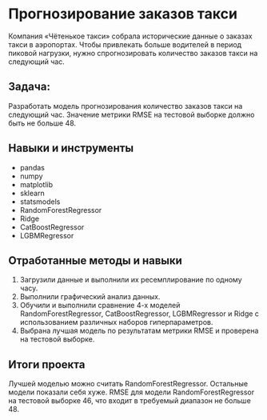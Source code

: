# Прогнозирование заказов такси

Компания «Чётенькое такси» собрала исторические данные о заказах такси в аэропортах. Чтобы привлекать больше водителей в период пиковой нагрузки, нужно спрогнозировать количество заказов такси на следующий час.

## Задача:

Разработать модель прогнозирования количество заказов такси на следующий час. Значение метрики RMSE на тестовой выборке должно быть не больше 48.

## Навыки и инструменты
- pandas
- numpy
- matplotlib
- sklearn
- statsmodels
- RandomForestRegressor
- Ridge
- CatBoostRegressor
- LGBMRegressor

## Отработанные методы и навыки

 1. Загрузили данные и выполнили их ресемплирование по одному часу.
 2. Выполнили графический анализ данных.
 3. Обучили и выполнили сравнение 4-х моделей RandomForestRegressor, CatBoostRegressor,   LGBMRegressor и Ridge с использованием различных наборов гиперпараметров.
 4. Выбрана лучшая модель по результатам метрики RMSE и проверена на тестовой выборке.
 
## Итоги проекта

Лучшей моделью можно считать RandomForestRegressor. Остальные модели показали себя хуже. RMSE для модели RandomForestRegressor на тестовой выборке 46, что входит в требуемый диапазон не больше 48. 

```python
